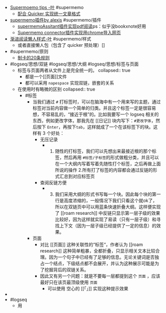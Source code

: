 - [Supermoemo tips -叶](https://www.zhihu.com/collection/797904700) #supermemo
	- [配合 Quicker 实现统一文章格式](https://www.zhihu.com/question/528483411/answer/2444000649)
- [supermemo插件by alexis](https://github.com/supermemo/SuperMemoAssistant) #supermemo/插件
	- [supermemoAssitant插件实现pdf阅读](https://zhuanlan.zhihu.com/p/328137848)ps：似乎没bookxnote好用
	- [Supermemo connector插件实现用chrome导入网页](https://www.zhihu.com/question/488714152/answer/2613027353)
- [渐进阅读懒人样式-叶](https://zhuanlan.zhihu.com/p/318653942) #supermemo/样式
	- 或者直接懒人包（包含了 quicker 预处理）[]
- #supermemo/原则
	- [制卡的20条规则](https://www.yuque.com/supermemo/wiki/20rules)
- #logseq/思想/双链 #logseq/思想/大纲 #logseq/思想/标签与页面
	- 标签与页面两者从文件上是完全统一的。
	  collapsed:: true
		- 都是一个[[页面]]文件
		- 都可以采用 `napespace` 实现双链，嵌套的关系
	- 在使用时有略微的区别
	  collapsed:: true
		- #标签
			- 当我们通过 `#` 打标签时，可以在脑海中有一个用来写的主题，通过标签对当前内容做一个简单的归类。并且这个标签一定是很容易想，不容易乱的，“接近于根”的。比如我要写一个 logseq 相关的东西，例如更改字体，那我先在 [[日记]] 块内写下：`#更改字体`，然后按下 `Enter`，再按下`tab`，这样就成了一个在该标签下的块。这样有 3 个好处：
				- 无压记录
					- 1. 随性的打标签，我们可以先想出来最接近根的那个标签，然后再用 `#标签/子标签`的形式做粗分类，并且可以在一个大纲内写着写着先随性打个标签，之后再做上面所说的操作
					  2.所有打了标签的内容都会通过反链的形式汇总到对应标签页
				- 查阅反链方便
					- 3. 我们采用大纲的形式书写每一个块。因此每个块的第一行是高度浓缩的，一般情况下我们只看这个就ok了，所以在双链页中可以用蓝条快速折叠大纲。这样便实现了 [[roam research]] 中反链只显示第一层子级的效果比较好，因为这样就实现了易读（只有一层子级）和寻找上下文（因为一层子级已经提供了一定的信息）的效果。
			- 页面
				- 对比 [[页面]] 这种关联性的“标签“，作者认为 [[roam research]] 这种简单粗暴，全都折叠，只显示相关文本比较合理。因为一个句子中已经有了足够的信息。无论关键词是否独占一个结点，下级结点都不会展开，并认为这种展示可能是为了挖掘背后的双链关系。
				- 因此又有另一个问题：就是不要每一层都提到这个 `页面` ，应该最好只在该页最顶级使用 `页面`
					- 可以使用 空心的 [[「」]] 实现这种提示效果
-
- #logseq
	- 用